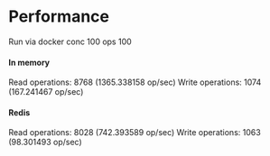 


# Performance

Run via docker 
conc 100
ops 100

#### In memory

Read operations: 8768 (1365.338158 op/sec)
Write operations: 1074 (167.241467 op/sec)

#### Redis

Read operations: 8028 (742.393589 op/sec)
Write operations: 1063 (98.301493 op/sec)
